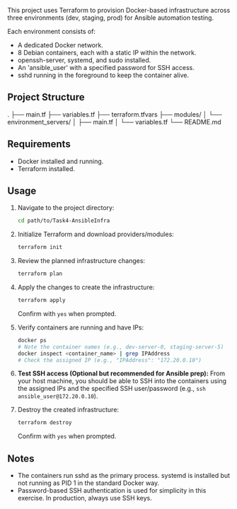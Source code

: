 
This project uses Terraform to provision Docker-based infrastructure
across three environments (dev, staging, prod) for Ansible automation testing.

Each environment consists of:
- A dedicated Docker network.
- 8 Debian containers, each with a static IP within the network.
- openssh-server, systemd, and sudo installed.
- An 'ansible_user' with a specified password for SSH access.
- sshd running in the foreground to keep the container alive.

## Project Structure

.
├── main.tf
├── variables.tf
├── terraform.tfvars
├── modules/
│ └── environment_servers/
│ ├── main.tf
│ └── variables.tf
└── README.md



## Requirements

- Docker installed and running.
- Terraform installed.

## Usage

1.  Navigate to the project directory:
    ```bash
    cd path/to/Task4-AnsibleInfra
    ```
2.  Initialize Terraform and download providers/modules:
    ```bash
    terraform init
    ```
3.  Review the planned infrastructure changes:
    ```bash
    terraform plan
    ```
4.  Apply the changes to create the infrastructure:
    ```bash
    terraform apply
    ```
    Confirm with `yes` when prompted.

5.  Verify containers are running and have IPs:
    ```bash
    docker ps
    # Note the container names (e.g., dev-server-0, staging-server-5)
    docker inspect <container_name> | grep IPAddress
    # Check the assigned IP (e.g., "IPAddress": "172.20.0.10")
    ```

6.  **Test SSH access (Optional but recommended for Ansible prep):**
    From your host machine, you should be able to SSH into the containers using the assigned IPs and the specified SSH user/password (e.g., `ssh ansible_user@172.20.0.10`).

7.  Destroy the created infrastructure:
    ```bash
    terraform destroy
    ```
    Confirm with `yes` when prompted.

## Notes

- The containers run sshd as the primary process. systemd is installed but not running as PID 1 in the standard Docker way.
- Password-based SSH authentication is used for simplicity in this exercise. In production, always use SSH keys.